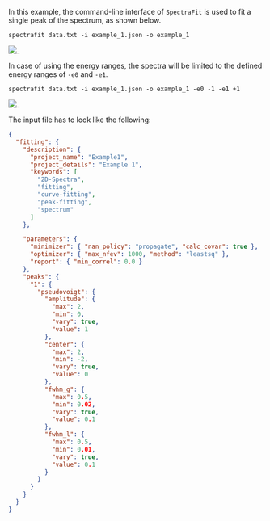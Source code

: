 In this example, the command-line interface of `SpectraFit` is used to fit a
single peak of the spectrum, as shown below.

```shell
spectrafit data.txt -i example_1.json -o example_1
```

![_](iamges/Figure_1.png)

In case of using the energy ranges, the spectra will be limited to the defined
energy ranges of `-e0` and `-e1`.

```shell
spectrafit data.txt -i example_1.json -o example_1 -e0 -1 -e1 +1
```

![_](iamges/Figure_2.png)

The input file has to look like the following:

```json
{
  "fitting": {
    "description": {
      "project_name": "Example1",
      "project_details": "Example 1",
      "keywords": [
        "2D-Spectra",
        "fitting",
        "curve-fitting",
        "peak-fitting",
        "spectrum"
      ]
    },

    "parameters": {
      "minimizer": { "nan_policy": "propagate", "calc_covar": true },
      "optimizer": { "max_nfev": 1000, "method": "leastsq" },
      "report": { "min_correl": 0.0 }
    },
    "peaks": {
      "1": {
        "pseudovoigt": {
          "amplitude": {
            "max": 2,
            "min": 0,
            "vary": true,
            "value": 1
          },
          "center": {
            "max": 2,
            "min": -2,
            "vary": true,
            "value": 0
          },
          "fwhm_g": {
            "max": 0.5,
            "min": 0.02,
            "vary": true,
            "value": 0.1
          },
          "fwhm_l": {
            "max": 0.5,
            "min": 0.01,
            "vary": true,
            "value": 0.1
          }
        }
      }
    }
  }
}
```
